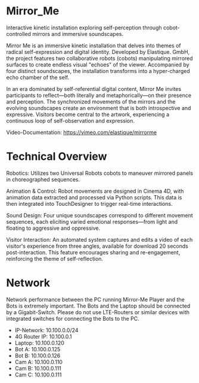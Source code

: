 # Mirror_Me
Interactive kinetic installation exploring self-perception through cobot-controlled mirrors and immersive soundscapes.

Mirror Me is an immersive kinetic installation that delves into themes of radical self-expression and digital identity. Developed by Elastique. GmbH, the project features two collaborative robots (cobots) manipulating mirrored surfaces to create endless visual "echoes" of the viewer. Accompanied by four distinct soundscapes, the installation transforms into a hyper-charged echo chamber of the self.

In an era dominated by self-referential digital content, Mirror Me invites participants to reflect—both literally and metaphorically—on their presence and perception. The synchronized movements of the mirrors and the evolving soundscapes create an environment that is both introspective and expressive. Visitors become central to the artwork, experiencing a continuous loop of self-observation and expression.

Video-Documentation:
https://vimeo.com/elastique/mirrorme

# Technical Overview

Robotics: Utilizes two Universal Robots cobots to maneuver mirrored panels in choreographed sequences.

Animation & Control: Robot movements are designed in Cinema 4D, with animation data extracted and processed via Python scripts. This data is then integrated into TouchDesigner to trigger real-time interactions.

Sound Design: Four unique soundscapes correspond to different movement sequences, each eliciting varied emotional responses—from light and floating to aggressive and oppressive.

Visitor Interaction: An automated system captures and edits a video of each visitor's experience from three angles, available for download 20 seconds post-interaction. This feature encourages sharing and re-engagement, reinforcing the theme of self-reflection.

# Network
Network performance between the PC running Mirror-Me Player and the Bots is extremely important. The Bots and the Laptop should be connected by a Gigabit-Switch. Please do not use LTE-Routers or similar devices with integrated switches for connecting the Bots to the PC.

- IP-Network: 10.100.0.0/24
- 4G Router IP: 10.100.0.1
- Laptop: 10.100.0.120
- Bot A: 10.100.0.125
- Bot B: 10.100.0.126
- Cam A: 10.100.0.110
- Cam B: 10.100.0.111
- Cam C: 10.100.0.111

